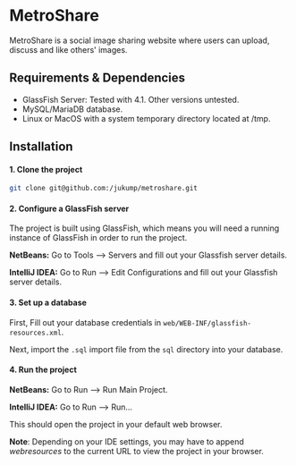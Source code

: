 # MetroShare

MetroShare is a social image sharing website where users can upload,
discuss and like others' images.


## Requirements & Dependencies

* GlassFish Server: Tested with 4.1. Other versions untested.
* MySQL/MariaDB database.
* Linux or MacOS with a system temporary directory located at /tmp.

## Installation

#### 1. Clone the project

```sh
git clone git@github.com:/jukump/metroshare.git
```

#### 2. Configure a GlassFish server

The project is built using GlassFish, which means you will need a running
instance of GlassFish in order to run the project.

**NetBeans:** Go to Tools --> Servers and fill out your Glassfish server details.

**IntelliJ IDEA:** Go to Run --> Edit Configurations and fill out your
Glassfish server details.

#### 3. Set up a database

First, Fill out your database credentials in
`web/WEB-INF/glassfish-resources.xml`.

Next, import the `.sql` import file from the `sql` directory into your database.

#### 4. Run the project

**NetBeans:** Go to Run --> Run Main Project.

**IntelliJ IDEA:** Go to Run --> Run...

This should open the project in your default web browser.

**Note**: Depending on your IDE settings, you may have to append *webresources*
to the current URL to view the project in your browser.
